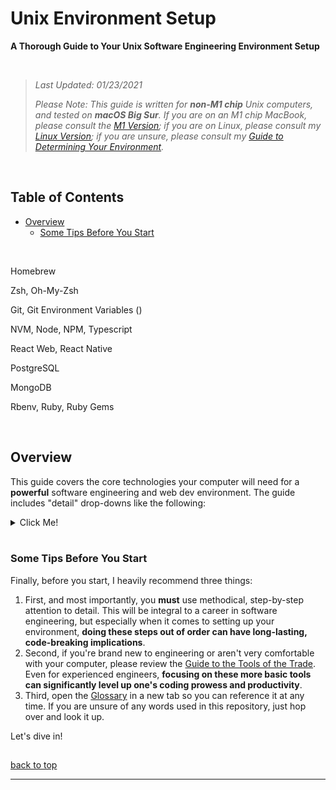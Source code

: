 # Unix Environment Setup <!-- omit in toc -->

**A Thorough Guide to Your Unix Software Engineering Environment Setup**

<br>

> _Last Updated: 01/23/2021_
>
> _Please Note: This guide is written for **non-M1 chip** Unix computers, and tested on **macOS Big Sur**. If you are on an M1 chip MacBook, please consult the [M1 Version]; if you are on Linux, please consult my [Linux Version]; if you are unsure, please consult my [Guide to Determining Your Environment]._

<br>

## Table of Contents <!-- omit in toc -->

- [Overview](#overview)
  - [Some Tips Before You Start](#some-tips-before-you-start)

<br>

Homebrew

Zsh, Oh-My-Zsh

Git, Git Environment Variables ()

NVM, Node, NPM, Typescript

React Web, React Native

PostgreSQL

MongoDB

Rbenv, Ruby, Ruby Gems

<br>

## Overview

This guide covers the core technologies your computer will need for a **powerful** software engineering and web dev environment. The guide includes "detail" drop-downs like the following:

<details><summary>Click Me!</summary><br>

I will use these dropdowns to keep the guide relatively clean and focused on installation steps, but to still include important context about what is happening with each download, and important notes on possible errors. If you find yourself curious about what is actually happening, or have an error that you can't get around, just check them out!

</details><br>

### Some Tips Before You Start

Finally, before you start, I heavily recommend three things:

1. First, and most importantly, you **must** use methodical, step-by-step attention to detail. This will be integral to a career in software engineering, but especially when it comes to setting up your environment, **doing these steps out of order can have long-lasting, code-breaking implications**.
2. Second, if you're brand new to engineering or aren't very comfortable with your computer, please review the [Guide to the Tools of the Trade]. Even for experienced engineers, **focusing on these more basic tools can significantly level up one's coding prowess and productivity**.
3. Third, open the [Glossary] in a new tab so you can reference it at any time. If you are unsure of any words used in this repository, just hop over and look it up.

Let's dive in!

##

[back to top]

***

<!-- Links -->

[Linux Version]: github.com/mishakessler/linux-environment
[M1 Version]: github.com/mishakessler/m1-environment
[Guide to Determining Your Environment]: github.com/mishakessler/determine-your-environment
[Guide to the Tools of the Trade]: ./TOOLS.md
[Glossary]: github.com/mishakessler/glossary
[back to top]: #table-of-contents